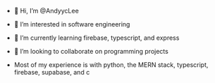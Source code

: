 - 👋 Hi, I’m @AndyycLee
- 👀 I’m interested in software engineering
- 🌱 I’m currently learning firebase, typescript, and express
- 💞️ I’m looking to collaborate on programming projects

- Most of my experience is with python, the MERN stack, typescript, firebase, supabase, and c

<!---
AndyycLee/AndyycLee is a ✨ special ✨ repository because its `README.md` (this file) appears on your GitHub profile.
You can click the Preview link to take a look at your changes.
--->
